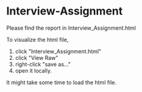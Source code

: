 # Interview-Assignment

Please find the report in Interview_Assignment.html

To visualize the html file,
1) click "Interview_Assignment.html"
2) click "View Raw"
3) right-click "save as..."
4) open it locally.

It might take some time to load the html file.
